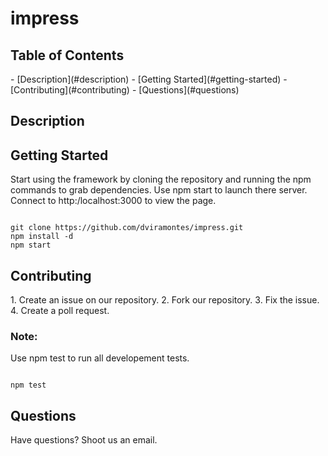<h1>
impress
</h1>


<h2>
Table of Contents
</h2>
 - [Description](#description)
 - [Getting Started](#getting-started)
 - [Contributing](#contributing)
 - [Questions](#questions)


<h2>
Description
</h2>


<h2>
Getting Started
</h2>
Start using the framework by cloning the repository and running the npm commands
 to grab dependencies. Use npm start to launch there server. Connect to
 http:/localhost:3000 to view the page.

<pre><code>
git clone https://github.com/dviramontes/impress.git
npm install -d
npm start
</code></pre>


<h2>
Contributing
</h2>
 1. Create an issue on our repository.
 2. Fork our repository.
 3. Fix the issue.
 4. Create a poll request.

<h3>
Note:
</h3>
Use npm test to run all developement tests.

<pre><code>
npm test
</code></pre>

<h2>
Questions
</h2>
Have questions?
Shoot us an email.
